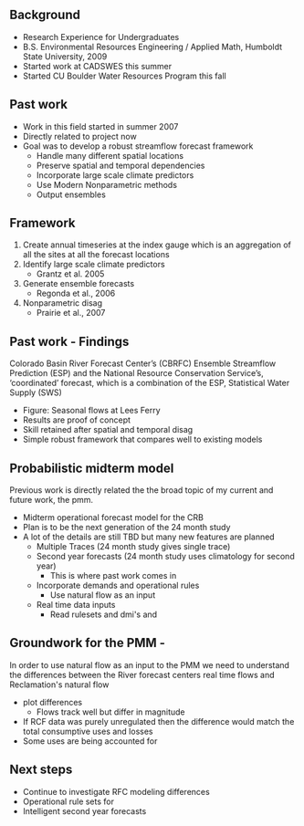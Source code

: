 ## Background
- Research Experience for Undergraduates 
- B.S. Environmental Resources Engineering / Applied Math, Humboldt State University, 2009
- Started work at CADSWES this summer 
- Started CU Boulder Water Resources Program this fall 

## Past work 
- Work in this field started in summer 2007
- Directly related to project now
- Goal was to develop a robust streamflow forecast framework
	- Handle many different spatial locations 
	- Preserve spatial and temporal dependencies
	- Incorporate large scale climate predictors 
	- Use Modern Nonparametric methods
	- Output ensembles

## Framework
1. Create annual timeseries at the index gauge which is an aggregation of all the sites at all the forecast locations
2. Identify large scale climate predictors 
	- Grantz et al. 2005
3. Generate ensemble forecasts 
	- Regonda et al., 2006
4. Nonparametric disag
	- Prairie et al., 2007
	
## Past work - Findings 
Colorado Basin River Forecast Center’s (CBRFC) Ensemble Streamflow Prediction (ESP) and the National Resource Conservation Service’s, ‘coordinated’ forecast, which is a combination of the ESP, Statistical Water Supply (SWS)

- Figure: Seasonal flows at Lees Ferry
- Results are proof of concept 
- Skill retained after spatial and temporal disag
- Simple robust framework that compares well to existing models 
	
## Probabilistic midterm model 
Previous work is directly related the the broad topic of my current and future work, the pmm.

- Midterm operational forecast model for the CRB
- Plan is to be the next generation of the 24 month study
- A lot of the details are still TBD but many new features are planned
	- Multiple Traces (24 month study gives single trace)
	- Second year forecasts (24 month study uses climatology for second year)
		- This is where past work comes in 
	- Incorporate demands and operational rules
		- Use natural flow as an input
	- Real time data inputs
		- Read rulesets and dmi's and 

## Groundwork for the PMM - 
In order to use natural flow as an input to the PMM we need to understand the differences between the River forecast centers real time flows and Reclamation's natural flow

- plot differences
	- Flows track well but differ in magnitude
- If RCF data was purely unregulated then the difference would match the total consumptive uses and losses
- Some uses are being accounted for 
	
## Next steps 
- Continue to investigate RFC modeling differences 
- Operational rule sets for 
- Intelligent second year forecasts